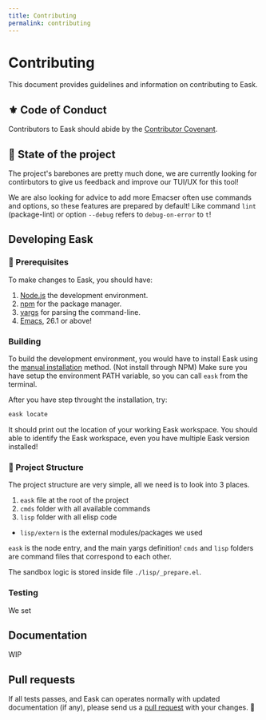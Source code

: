 ```yaml
---
title: Contributing
permalink: contributing
---
```


# Contributing

This document provides guidelines and information on contributing to Eask.

## ⚜️ Code of Conduct

Contributors to Eask should abide by the [Contributor Covenant](https://www.contributor-covenant.org/version/1/4/code-of-conduct).

## 📂 State of the project

The project's barebones are pretty much done, we are currently looking for
contirbutors to give us feedback and improve our TUI/UX for this tool!

We are also looking for advice to add more Emacser often use commands and
options, so these features are prepared by default! Like command `lint` 
(package-lint) or option `--debug` refers to `debug-on-error` to `t`!

## Developing Eask

### 🚩 Prerequisites

To make changes to Eask, you should have:

1. [Node.js](https://nodejs.org/en/) the development environment.
2. [npm](https://www.npmjs.com/) for the package manager.
3. [yargs](https://github.com/yargs/yargs) for parsing the command-line.
4. [Emacs](https://www.gnu.org/software/emacs/), 26.1 or above!

### Building

To build the development environment, you would have to install Eask using
the [manual installation](https://emacs-eask.github.io/eask/installation#-manual-installation)
method. (Not install through NPM) Make sure you have setup the environment
PATH variable, so you can call `eask` from the terminal.

After you have step throught the installation, try:

```sh
eask locate
```

It should print out the location of your working Eask workspace. You should
able to identify the Eask workspace, even you have multiple Eask version
installed!

### 📂 Project Structure

The project structure are very simple, all we need is to look into 3 places.

1. `eask` file at the root of the project
2. `cmds` folder with all available commands
3. `lisp` folder with all elisp code
  - `lisp/extern` is the external modules/packages we used

`eask` is the node entry, and the main yargs definition! `cmds` and `lisp`
folders are command files that correspond to each other.

The sandbox logic is stored inside file `./lisp/_prepare.el`.

### Testing

We set

## Documentation

WIP

## Pull requests

If all tests passes, and Eask can operates normally with updated documentation
(if any), please send us a [pull request](https://github.com/emacs-eask/eask/pulls)
with your changes. 🎊
